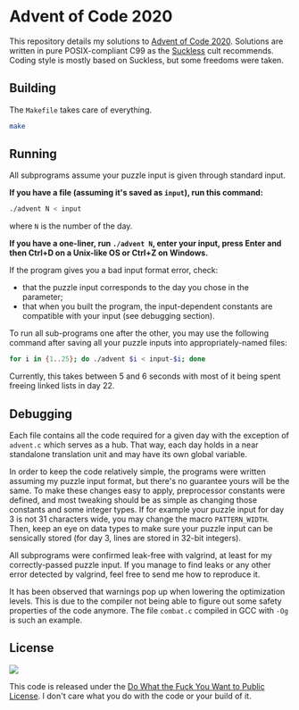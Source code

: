 Advent of Code 2020
===================

This repository details my solutions to [Advent of Code
2020](https://adventofcode.com/2020). Solutions are written in pure
POSIX-compliant C99 as the [Suckless](http://suckless.org/) cult recommends.
Coding style is mostly based on Suckless, but some freedoms were taken.

Building
--------

The `Makefile` takes care of everything.
```bash
make
```

Running
-------

All subprograms assume your puzzle input is given through standard input.

**If you have a file (assuming it's saved as `input`), run this command:**
```bash
./advent N < input
```
where `N` is the number of the day.

**If you have a one-liner, run `./advent N`, enter your input, press Enter and
then Ctrl+D on a Unix-like OS or Ctrl+Z on Windows.**

If the program gives you a bad input format error, check:
* that the puzzle input corresponds to the day you chose in the parameter;
* that when you built the program, the input-dependent constants are compatible
with your input (see debugging section).

To run all sub-programs one after the other, you may use the following command
after saving all your puzzle inputs into appropriately-named files:
```bash
for i in {1..25}; do ./advent $i < input-$i; done
```

Currently, this takes between 5 and 6 seconds with most of it being spent
freeing linked lists in day 22.

Debugging
---------

Each file contains all the code required for a given day with the exception of
`advent.c` which serves as a hub. That way, each day holds in a near standalone
translation unit and may have its own global variable.

In order to keep the code relatively simple, the programs were written assuming
my puzzle input format, but there's no guarantee yours will be the same. To
make these changes easy to apply, preprocessor constants were defined, and most
tweaking should be as simple as changing those constants and some integer
types. If for example your puzzle input for day 3 is not 31 characters wide,
you may change the macro `PATTERN_WIDTH`. Then, keep an eye on data types to
make sure your puzzle input can be sensically stored (for day 3, lines are
stored in 32-bit integers).

All subprograms were confirmed leak-free with valgrind, at least for my
correctly-passed puzzle input. If you manage to find leaks or any other error
detected by valgrind, feel free to send me how to reproduce it.

It has been observed that warnings pop up when lowering the optimization
levels. This is due to the compiler not being able to figure out some safety
properties of the code anymore. The file `combat.c` compiled in GCC with `-Og`
is such an example.

License
-------

![](http://www.wtfpl.net/wp-content/uploads/2012/12/wtfpl-badge-2.png)

This code is released under the [Do What the Fuck You Want to Public
License](http://www.wtfpl.net). I don't care what you do with the code or your
build of it.
